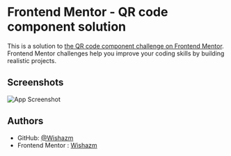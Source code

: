
# Frontend Mentor - QR code component solution
This is a solution to [the QR code component challenge on Frontend Mentor](https://www.frontendmentor.io/challenges/qr-code-component-iux_sIO_H/). Frontend Mentor challenges help you improve your coding skills by building realistic projects.

## Screenshots

![App Screenshot](https://via.placeholder.com/468x300?text=App+Screenshot+Here)


## Authors

- GitHub: [@Wishazm](https://github.com/Wishazm)
- Frontend Mentor : [Wishazm](https://www.frontendmentor.io/profile/1oazmizem)